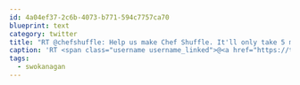 ```yaml
---
id: 4a04ef37-2c6b-4073-b771-594c7757ca70
blueprint: text
category: twitter
title: "RT @chefshuffle: Help us make Chef Shuffle. It'll only take 5 minutes, we promise. We appreciate your time. #swokanagan http://t.co/k0e6 ..."
caption: 'RT <span class="username username_linked">@<a href="https://twitter.com/chefshuffle" title="Chef Shuffle">chefshuffle</a></span>: Help us make Chef Shuffle. It''ll only take 5 minutes, we promise. We appreciate your time. <span class="hashtag hashtag_local">#<a href="http://tweettemp.darylchymko.ca/?tag=swokanagan">swokanagan</a> http://t.co/k0e6 ...'
tags:
  - swokanagan
---
```

